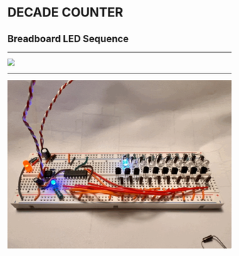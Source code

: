 # DECADE COUNTER

## Breadboard LED Sequence

<hr>

<img src="decade-counter.jpg"></img>

<hr>


<img src="decade-counter.GIF"></img>

